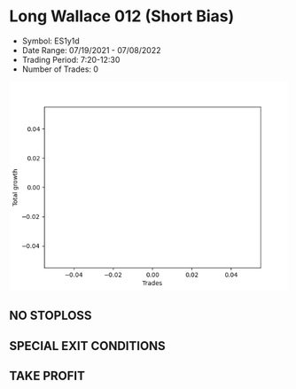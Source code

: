 # Long Wallace 012 (Short Bias)
- Symbol: ES1y1d
- Date Range: 07/19/2021 - 07/08/2022
- Trading Period: 7:20-12:30
- Number of Trades: 0

![Plot](LongWallace012ES1y1d(ShortBias).png)
## NO STOPLOSS









## SPECIAL EXIT CONDITIONS 


## TAKE PROFIT









